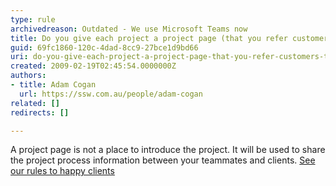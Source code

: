 ```yaml
---
type: rule
archivedreason: Outdated - We use Microsoft Teams now
title: Do you give each project a project page (that you refer customers to)?
guid: 69fc1860-120c-4dad-8cc9-27bce1d9bd66
uri: do-you-give-each-project-a-project-page-that-you-refer-customers-to
created: 2009-02-19T02:45:54.0000000Z
authors:
- title: Adam Cogan
  url: https://ssw.com.au/people/adam-cogan
related: []
redirects: []

---
```


A project page is not a place to introduce the project. It will be used to share the project process information between your teammates and clients. [See our rules to happy clients](/_layouts/15/FIXUPREDIRECT.ASPX?WebId=3dfc0e07-e23a-4cbb-aac2-e778b71166a2&amp;TermSetId=07da3ddf-0924-4cd2-a6d4-a4809ae20160&amp;TermId=f983c97e-c726-4529-819b-d8aac2a2b800)
<!--endintro-->
